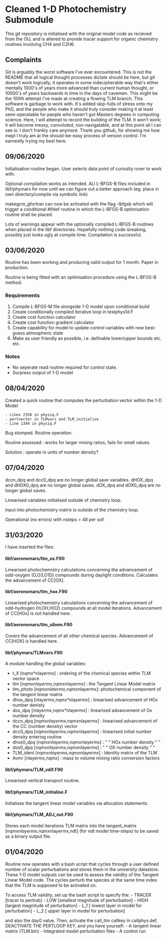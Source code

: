 # Cleaned 1-D Photochemistry Submodule 

This git repository is initialised with the original model code as recieved from the 
OU, and is altered to provide tracer support for organic chemistry routines involving
CH4 and C2H6. 

## Complaints

Git is arguably the worst software I've ever encountered. This is not the README that
all logical thought processes dictate should be here, but git doesn't work logically,
it operates in some indecipherable way that's either mentally 1000's of years more
advanced than current human thought, or 10000's of years backwards in time in the days
of cavemen. This might be the 100th attempt I've made at creating a flowing TLM branch.
This software is garbage to work with. It's added skip-fulls of stress onto my PhD, 
and the people who make it should truly consider making it at least semi-operatable for
people who haven't got Masters degrees in computing science. Here, I will attempt to
record the building of the TLM. It won't work; it will become messy, convoluted, 
non-navigatable, and at this point all I can see is: I don't frankly care anymore. Thank
you github, for showing me how inept I truly am at the should-be-easy process of version
control. I'm earnestly trying my best here.

## 09/06/2020

Initialisation routine began. User selects data point of curiosity rover to work with.

Optional compilation works as intended. ALl L-BFGS-B files included in libf/phymars for now
until we can figure out a better approach (eg. place in own directory/compile via symbolic
link)

makegcm_gfortran can now be activated with the flag -lbfgsb which will trigger a conditional
#ifdef routine in which the L-BFGS-B optimisation routine shall be placed.

Lots of warnings appear with the optionally compiled L-BFGS-B routines when placed in
the libf directories. Hopefully nothing code-breaking, possibly just looks ugly at 
compile time. Compilation is successful. 

## 03/06/2020

Routine has been working and producing valid output for 1 month. Paper in production.

Routine is being fitted with an optimisation procedure using the L-BFGS-B method. 

### Requirements 

1. Compile L-BFGS-M file alongside 1-D model upon conditional build
2. Create conditionally compiled iterative loop in testphys1d.F 
3. Create cost function calculator
4. Create cost function gradient calculator 
5. Create capability for model to update control variables with new best-guess atmospheric state
6. Make as user friendly as possible, i.e. definable lower/upper bounds etc. etc.

### Notes

- No seperate read routine required for control state. 
- Surpress output of 1-D model





## 08/04/2020

Created a quick routine that computes the perturbation vector within the 1-D Model

	- Lines 2358 in physiq.F
	- pertvector in TLMvars and TLM_initialise
	- Line 1344 in physiq.F

Bug stomped. Routine operation. 

Routine assessed : works for larger mixing ratios, fails for small values. 

Solution : operate in units of number density?

## 07/04/2020

dccn_dpq and dcc0_dpq are no longer global save variables.
dHOX_dpq and dHOX0_dpq are no longer global saves.
dOX_dpq and dOX0_dpq are no longer global saves.

Linearised variables initialised outside of chemistry loop.

Input into photochemistry matrix is outside of the chemistry loop.

Operational (no errors) with nsteps = 48 per sol!

## 31/03/2020

I have inserted the files:

#### libf/aeronomars/tlm_ox.F90

Linearised photochemistry calculations concerning the advancement of odd-oxygen (O,O3,O1D)
compounds during daylight conditions. Calculates the advancement of CC[OX].

#### libf/aeronomars/tlm_hox.F90

Linearised photochemistry calculations concerning the advancement of odd-hydrogen (H,OH,HO2)
compounds at all model iterations. Advancement of CC[HOx] is *not* handled here.

#### libf/aeronomars/tlm_sibem.F90

Covers the advancement of all other chemical species. Advancement of CC[HOX] *is* handled
here.

#### libf/phymars/TLMvars.F90

A module handling the global variables:

- t_X [nqmx*nlayermx] : ordering of the chemical species within TLM vector space
- tlm [nqmx*nlayermx,nqmx*nlayermx] : the Tangent Linear Model matrix
- tlm_photo [nqmx*nlatermx,nqmx*nlayermx]: photochemical component of the tangent linear matrix
- dhox_dpq [nlayermx,nqmx*nlayermx] : linearised advancement of HOx number denisty
- dox_dpq [nlayermx,nqmx*nlayermx] : linearised advancement of Ox number density
- dccn_dpq [nqmx*nlayermx,nqmx*nlayermx] : linearised advancement of the CC (number density) vector
- dcc0_dpq [nqmx*nlayermx,nqmx*nlayermx] : linearised initial number density entering routine
- dhox0_dpq [nqmx*nlayermx,nqmx*nlayermx] : " " HOx number density " "
- dox0_dpq [nqmx*nlayermx,nqmx*nlayermx] : " " OX number density " "
- TLM_ident [nqmx*nlayermx,nqmx*nlayermx] : Identity matrix of the TLM
- Avmr [nlayermx,nqmx] : mass to volume mixing ratio conversion factors

#### libf/phymars/TLM_vdif.F90

Linearised vertical transport routine.

#### libf/phymars/TLM_initialise.F

Initialises the tangent linear model variables via allocation statements.

#### libf/phymars/TLM_ADJ_out.F90

Stores each model iterations TLM matrix into the tangent_matrix [nqmx*nlayermx,nqmx*nlayermx,ndt]
(for ndt model time-steps) to be saved as a binary output file.

## 01/04/2020 

Routine now operates with a bash script that cycles through a user defined number of scalar 
perturbations and stores them in the university datastore. These 1-D model outputs can be used to 
assess the validity of the Tangent Linear Model code. The cycles perturb the species at the same
time index that the TLM is supposed to be activated on.

To access TLM validity, set up the bash script to specify the:
	- TRACER [tracer to pertrub]
	- LOW [smallest magnitude of perturbation]
	- HIGH [largest magnitude of perturbation]
	- L_1 [ lowest layer in model for perturbation]
	- L_2 [ upper layer in model for perturbation]

and also the day0 value. Then, activate the call_tlm callkey in callphys.def, DEACTIVATE THE 
PERTLOOP KEY, and you have yourself:
	- A tangent linear matrix (TLM.bin)
	- Integrated model perturbation files
	- A control run 
